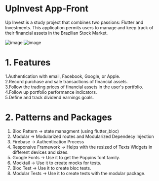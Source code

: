 # UpInvest App-Front


Up Invest is a study project that combines two passions: Flutter and Investments. This application permits users to manage and keep track of their financial assets in the Brazilian Stock Market.

![image](https://github.com/Amado76/up_invest_front/assets/63312497/b70f3173-ba95-43ef-aaa3-41ed800e9a5c)
![image](https://github.com/Amado76/up_invest_front/assets/63312497/2d25f3a9-3a1b-4c44-92d9-f95fd75ff027)


# 1. Features  


1.Authentication with email, Facebook, Google, or Apple.  
2.Record purchase and sale transactions of financial assets.  
3.Follow the trading prices of financial assets in the user's portfolio.  
4.Follow up portfolio performance indicators.  
5.Define and track dividend earnings goals.

# 2. Patterns and Packages

1. Bloc Pattern -> state managment (using flutter_bloc)
2. Modular -> Modularized routes and Modularized Dependecy Injection
3. Firebase -> Authentication Process
4. Responsive Framework -> Helps with the resized of Texts Widgets in different devices and sizes.
5. Google Fonts -> Use it to get the Poppins font family.
6. Mocktail -> Use it to create mocks for tests.
7. Bloc Test -> Use it to create bloc tests.
8. Modular Tests -> Use it to create tests with the modular package.


